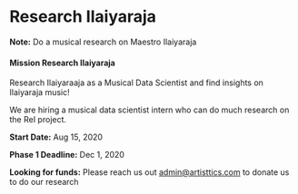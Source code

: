 # Research Ilaiyaraja

**Note:** Do a musical research on Maestro Ilaiyaraja




#### Mission Research Ilaiyaraja 

Research Ilaiyaraaja as a Musical Data Scientist and find insights on Ilaiyaraja music!

We are hiring a musical data scientist intern who can do much research on the ReI project.

**Start Date:**
Aug 15, 2020

**Phase 1 Deadline:**
Dec 1, 2020

**Looking for funds:**
Please reach us out admin@artisttics.com to donate us to do our research

